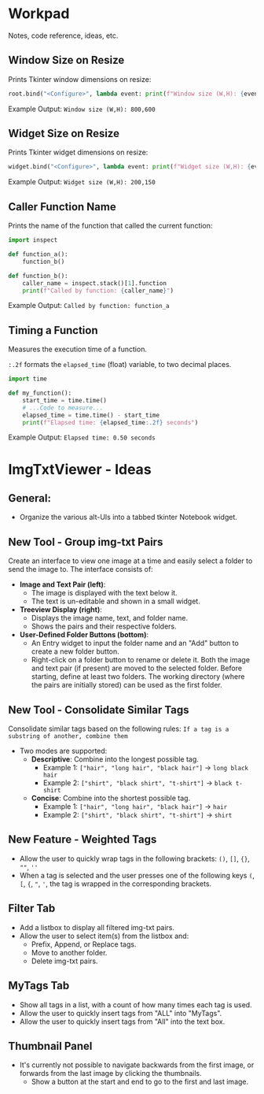 # Workpad

Notes, code reference, ideas, etc.


<!--####################################################################################################-->


## Window Size on Resize

Prints Tkinter window dimensions on resize:

```python
root.bind("<Configure>", lambda event: print(f"Window size (W,H): {event.width},{event.height}") if event.widget == root else None)
```

Example Output: `Window size (W,H): 800,600`


<!--####################################################################################################-->


## Widget Size on Resize

Prints Tkinter widget dimensions on resize:

```python
widget.bind("<Configure>", lambda event: print(f"Widget size (W,H): {event.width},{event.height}"))
```

Example Output: `Widget size (W,H): 200,150`


<!--####################################################################################################-->


## Caller Function Name

Prints the name of the function that called the current function:

```python
import inspect

def function_a():
    function_b()

def function_b():
    caller_name = inspect.stack()[1].function
    print(f"Called by function: {caller_name}")
```

Example Output: `Called by function: function_a`


<!--####################################################################################################-->


## Timing a Function

Measures the execution time of a function.

`:.2f` formats the `elapsed_time` (float) variable, to two decimal places.

```python
import time

def my_function():
    start_time = time.time()
    # ...Code to measure...
    elapsed_time = time.time() - start_time
    print(f"Elapsed time: {elapsed_time:.2f} seconds")
```

Example Output: `Elapsed time: 0.50 seconds`

<!--####################################################################################################-->



# ImgTxtViewer - Ideas

## General:
- Organize the various alt-UIs into a tabbed tkinter Notebook widget.


## New Tool - Group img-txt Pairs
Create an interface to view one image at a time and easily select a folder to send the image to. The interface consists of:
- **Image and Text Pair (left)**:
  - The image is displayed with the text below it.
  - The text is un-editable and shown in a small widget.
- **Treeview Display (right)**:
  - Displays the image name, text, and folder name.
  - Shows the pairs and their respective folders.
- **User-Defined Folder Buttons (bottom)**:
  - An Entry widget to input the folder name and an "Add" button to create a new folder button.
  - Right-click on a folder button to rename or delete it.
Both the image and text pair (if present) are moved to the selected folder. Before starting, define at least two folders. The working directory (where the pairs are initially stored) can be used as the first folder.


## New Tool - Consolidate Similar Tags
Consolidate similar tags based on the following rules: `If a tag is a substring of another, combine them`
- Two modes are supported:
  - **Descriptive**: Combine into the longest possible tag.
    - Example 1: `["hair", "long hair", "black hair"]` → `long black hair`
    - Example 2: `["shirt", "black shirt", "t-shirt"]` → `black t-shirt`
  - **Concise**: Combine into the shortest possible tag.
    - Example 1: `["hair", "long hair", "black hair"]` → `hair`
    - Example 2: `["shirt", "black shirt", "t-shirt"]` → `shirt`


## New Feature - Weighted Tags
- Allow the user to quickly wrap tags in the following brackets: `()`, `[]`, `{}`, `""`, `''`
- When a tag is selected and the user presses one of the following keys `(`, `[`, `{`, `"`, `'`, the tag is wrapped in the corresponding brackets.


## Filter Tab
- Add a listbox to display all filtered img-txt pairs.
- Allow the user to select item(s) from the listbox and:
  - Prefix, Append, or Replace tags.
  - Move to another folder.
  - Delete img-txt pairs.


## MyTags Tab
- Show all tags in a list, with a count of how many times each tag is used.
- Allow the user to quickly insert tags from "ALL" into "MyTags".
- Allow the user to quickly insert tags from "All" into the text box.


## Thumbnail Panel
- It's currently not possible to navigate backwards from the first image, or forwards from the last image by clicking the thumbnails.
  - Show a button at the start and end to go to the first and last image.
